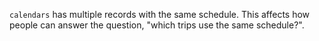 `calendars` has multiple records with the same schedule. This affects how people can answer the question, "which trips use the same schedule?".
